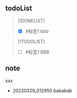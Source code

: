 ## todoList
> [!DONELIST] 
> - [x] #标签1 bbb

> [!TODOLIST]
> - [ ] #标签1 BBB

## note
xxx
- 20220329_012950 bababab
